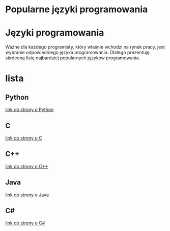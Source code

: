 
Popularne języki programowania
==============================

# Języki programowania


Ważne dla każdego programisty, który właśnie wchodzi na rynek pracy, jest wybranie odpowiedniego języka programowania. Dlatego prezentuję skróconą listę najbardziej popularnych języków programowania.
# lista

## Python
  
[link do strony o Python](https://simple.wikipedia.org/wiki/Python_(programming_language))
## C
  
[link do strony o C](https://simple.wikipedia.org/wiki/C_(programming_language))
## C++
  
[link do strony o C++](https://en.wikipedia.org/wiki/C_(programming_language))
## Java
  
[link do strony o Java](https://simple.wikipedia.org/wiki/Java_(programming_language))
## C#
  
[link do strony o C#](https://en.wikipedia.org/wiki/C_(programming_language))